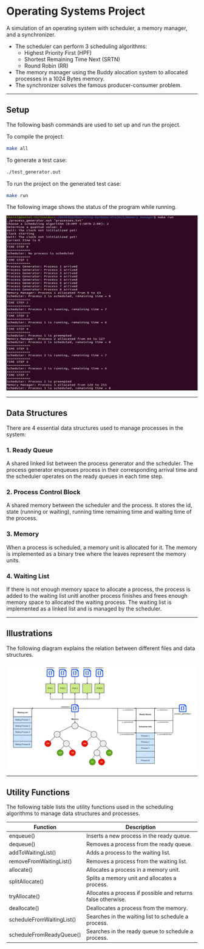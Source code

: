 # Operating Systems Project

A simulation of an operating system with scheduler, a memory manager, and a synchronizer.

* The scheduler can perform 3 scheduling algorithms:
	- Highest Priority First (HPF)
	- Shortest Remaining Time Next (SRTN)
	- Round Robin (RR)
* The memory manager using the Buddy alocation system to allocated processes in a 1024 Bytes memory.
* The synchronizer solves the famous producer-consumer problem.

---

## Setup

The following bash commands are used to set up and run the project.

To compile the project:

```sh
make all
```

To generate a test case:

```sh
./test_generator.out
```

To run the project on the generated test case:

```sh
make run
```

The following image shows the status of the program while running.

![Running Scheduler](Images/RunningScheduler.png)

---

## Data Structures

There are 4 essential data structures used to manage processes in the system:

### 1. Ready Queue 

A shared linked list between the process generator and the scheduler. The process generator enqueues process in their corresponding arrival time and the scheduler operates on the ready queues in each time step.

### 2. Process Control Block

A shared memory between the scheduler and the process. It stores the id, state (running or waiting), running time remaining time and waiting time of the process.

### 3. Memory

When a process is scheduled, a memory unit is allocated for it. The memory is implemented as a binary tree where the leaves represent the memory units.

### 4. Waiting List

If there is not enough memory space to allocate a process, the process is added to the waiting list unitl another process finishes and frees enough memory space to allocated the waiting process. The waiting list is implemented as a linked list and is managed by the scheduler.

---

## Illustrations

The following diagram explains the relation between different files and data structures.

![Data Structures Diagram](Images/Diagram.png)

---

## Utility Functions

The following table lists the utility functions used in the scheduling algorithms to manage data structures and processes.

Function | Description
-------- | -----------
enqueue() | Inserts a new process in the ready queue.
dequeue() | Removes a process from the ready queue.
addToWaitingList() | Adds a process to the waiting list.
removeFromWaitingList()  | Removes a process from the waiting list.
allocate() | Allocates a process in a memory unit.
splitAllocate() | Splits a memory unit and allocates a process.
tryAllocate() | Allocates a process if possible and returns false otherwise.
deallocate() | Deallocates a process from the memory.
scheduleFromWaitingList() | Searches in the waiting list to schedule a process.
scheduleFromReadyQueue() | Searches in the ready queue to schedule a process.
